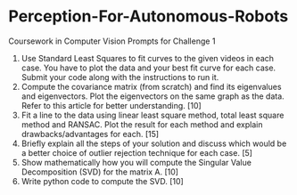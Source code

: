 # Perception-For-Autonomous-Robots
Coursework in Computer Vision
Prompts for Challenge 1
1. Use Standard Least Squares to fit curves to the given videos in each case. You
have to plot the data and your best fit curve for each case. Submit your code
along with the instructions to run it.
2. Compute the covariance matrix (from scratch) and find its eigenvalues and
eigenvectors. Plot the eigenvectors on the same graph as the data. Refer to this
article for better understanding. [10]
3. Fit a line to the data using linear least square method, total least square method
and RANSAC. Plot the result for each method and explain
drawbacks/advantages for each. [15]
4. Briefly explain all the steps of your solution and discuss which would be a better
choice of outlier rejection technique for each case. [5]
5. Show mathematically how you will compute the Singular Value Decomposition
(SVD) for the matrix A. [10]
6. Write python code to compute the SVD. [10]
